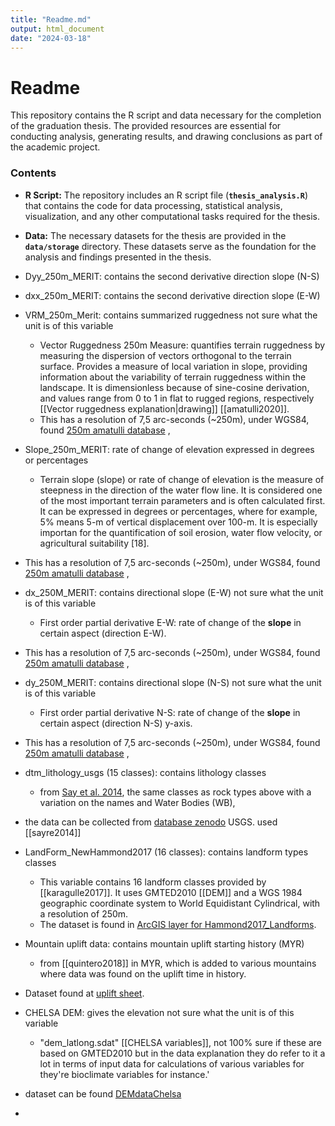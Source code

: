 ```yaml
---
title: "Readme.md"
output: html_document
date: "2024-03-18"
---
```


# Readme

This repository contains the R script and data necessary for the completion of the graduation thesis. The provided resources are essential for conducting analysis, generating results, and drawing conclusions as part of the academic project.

### **Contents**

-   **R Script:** The repository includes an R script file (**`thesis_analysis.R`**) that contains the code for data processing, statistical analysis, visualization, and any other computational tasks required for the thesis.

-   **Data:** The necessary datasets for the thesis are provided in the **`data/storage`** directory. These datasets serve as the foundation for the analysis and findings presented in the thesis.

- Dyy_250m_MERIT: contains the second derivative direction slope (N-S)

- dxx_250m_MERIT: contains the second derivative direction slope (E-W)

- VRM_250m_Merit: contains summarized ruggedness not sure what the unit is of this variable
	- Vector Ruggedness 250m Measure: quantifies terrain ruggedness by measuring the dispersion of vectors orthogonal to the terrain surface. Provides a measure of local variation in slope, providing information about the variability of terrain ruggedness within the landscape. It is dimensionless because of sine-cosine derivation, and values range from 0 to 1 in flat to rugged regions, respectively [[Vector ruggedness explanation|drawing]] [[amatulli2020]].
  - This has a resolution of 7,5 arc-seconds (~250m), under WGS84, found [250m amatulli database](https://doi.pangaea.de/10.1594/PANGAEA.899135) , 

- Slope_250m_MERIT: rate of change of elevation expressed in degrees or percentages
	- Terrain slope (slope) or rate of change of elevation is the measure of steepness in the direction of the water flow line. It is considered one of the most important terrain parameters and is often calculated first. It can be expressed in degrees or percentages, where for example, 5% means 5-m of vertical displacement over 100-m. It is especially importan for the quantification of soil erosion, water flow velocity, or agricultural suitability [18].
 - This has a resolution of 7,5 arc-seconds (~250m), under WGS84, found [250m amatulli database](https://doi.pangaea.de/10.1594/PANGAEA.899135) , 

- dx_250M_MERIT: contains directional slope (E-W) not sure what the unit is of this variable
	- First order partial derivative E-W: rate of change of the **slope** in certain aspect (direction E-W).
 - This has a resolution of 7,5 arc-seconds (~250m), under WGS84, found [250m amatulli database](https://doi.pangaea.de/10.1594/PANGAEA.899135) ,

- dy_250M_MERIT: contains directional slope (N-S) not sure what the unit is of this variable
	- First order partial derivative N-S: rate of change of the **slope** in certain aspect (direction N-S) y-axis.
 - This has a resolution of 7,5 arc-seconds (~250m), under WGS84, found [250m amatulli database](https://doi.pangaea.de/10.1594/PANGAEA.899135) ,

- dtm_lithology_usgs (15 classes): contains lithology classes
	- from [Say et al. 2014](https://www.aag.org/wp-content/uploads/2021/12/AAG_Global_Ecosyst_bklt72.pdf), the same classes as rock types above with a variation on the names and Water Bodies (WB),
 - the data can be collected from [database zenodo](https://zenodo.org/records/1464846#.Xn3P40p7lPY) USGS. used [[sayre2014]]

- LandForm_NewHammond2017 (16 classes): contains landform types classes
	- This variable contains 16 landform classes provided by [[karagulle2017]]. It uses GMTED2010 [[DEM]] and a WGS 1984 geographic coordinate system to World Equidistant Cylindrical, with a resolution of 250m. 
	- The dataset is found in [ArcGIS layer for Hammond2017_Landforms](https://www.arcgis.com/home/item.html?id=cd817a746aa7437cbd72a6d39cdb4559). 


- Mountain uplift data: contains mountain uplift starting history (MYR)
	- from [[quintero2018]] in MYR, which is added to various mountains where data was found on the uplift time in history.
 - Dataset found at [uplift sheet](https://static-content.springer.com/esm/art%3A10.1038%2Fnature25794/MediaObjects/41586_2018_BFnature25794_MOESM5_ESM.xlsx).

- CHELSA DEM: gives the elevation not sure what the unit is of this variable
	- "dem_latlong.sdat" [[CHELSA variables]], not 100% sure if these are based on GMTED2010 but in the data explanation they do refer to it a lot in terms of input data for calculations of various variables for they're bioclimate variables for instance.'
 - dataset can be found [DEMdataChelsa](https://envicloud.wsl.ch/#/?prefix=chelsa%2Fchelsa_V2%2FGLOBAL%2F)
 - 
